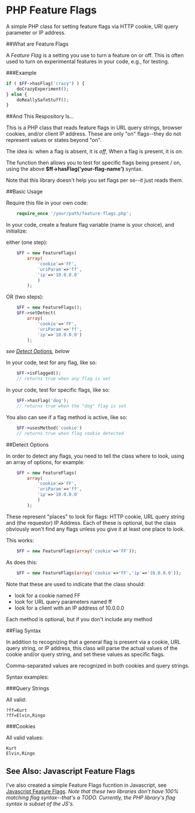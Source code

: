 PHP Feature Flags
=================

A simple PHP class for setting feature flags via HTTP cookie, URI query parameter or IP address.


##What are Feature Flags

A *Feature Flag* is a setting you use to turn a feature on or off. This is often used to turn on experimental features in your code, e.g., for testing.

###Example

```php
if ( $FF->hasFlag('crazy') ) {
    doCrazyExperiment();
} else {
    doReallySafeStuff();
}
```

##And This Respository Is...

This is a PHP class that reads feature flags in URL query strings, browser cookies, and/or client IP address. These are only "on" flags--they do not represent values or states beyond "on".

The idea is: when a flag is absent, it is *off*, When a flag is present, it is *on*.

The function then allows you to test for specific flags being present / on, using the above **$ff->hasFlag('your-flag-name')** syntax.

Note that this library doesn't help you set flags per se--it just reads them.


##Basic Usage

Require this file in your own code:

```php
    require_once '/your/path/feature-flags.php';
```

In your code, create a feature flag variable (name is your choice), and initialize:

either (one step):

```php
    $FF = new FeatureFlags(
        array(
            'cookie'=>'FF',
            'uriParam'=>'ff',
            'ip'=>'10.0.0.0'
            )
        );
```

OR (two steps):

```php
    $FF = new FeatureFlags();
    $FF->setDetect(
        array(
            'cookie'=>'FF',
            'uriParam'=>'ff',
            'ip'=>'10.0.0.0')
        );
```

*see [Detect Options](#detect-options), below*

In your code, test for any flag, like so:

```php
    $FF->isFlagged();
    // returns true when any flag is set
```

In your code, test for specific flags, like so:

```php
    $FF->hasFlag('dog');
    // returns true when the "dog" flag is set
```

You also can see if a flag method is active, like so:

```php
    $FF->usesMethod('cookie')
    // returns true when flag cookie detected
```

##Detect Options

In order to detect any flags, you need to tell the class where to look, using an array of options, for example:

```php
    $FF = new FeatureFlags(
        array(
            'cookie'=>'FF',
            'uriParam'=>'ff',
            'ip'=>'10.0.0.0'
            )
        );
```

These represent "places" to look for flags: HTTP cookie, URL query string and (the requestor) IP Address. Each of these is optional, but the class obviously won't find any flags unless you give it at least one place to look.

This works:

```php
    $FF = new FeatureFlags(array('cookie'=>'FF'));
```

As does this:
```php
    $FF = new FeatureFlags(array('cookie'=>'FF','ip'=>'10.0.0.0'));
```

Note that these are used to indicate that the class should:

* look for a cookie named FF
* look for URL query parameters named ff
* look for a client with an IP address of 10.0.0.0

Each method is optional, but if you don't include any method


##Flag Syntax

In addition to recognizing that a general flag is present via a cookie, URL query string, or IP address, this class will parse the actual values of the cookie and/or query string, and set these values as specific flags.

Comma-separated values are recognized in both cookies and query strings.


Syntax examples:

###Query Strings

All valid:

````
?ff=Kurt
?ff=Elvin,Ringo
````

###Cookies

All valid values:

````
Kurt
Elvin,Ringo
````

## See Also: Javascript Feature Flags

I've also created a simple Feature Flags fucntion in Javascript, see [Javascript Feature Flags](https://github.com/jayf/php-feature-flags). *Note that these two libraries don't have 100% matching flag syntax--that's a TODO. Currently, the PHP library's flag syntax is subset of the JS's.*

